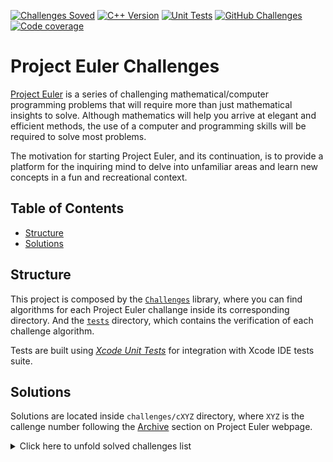 [![Challenges Soved][challenges_solved_badge]][profile_link]
[![C++ Version][cpp_badge]][cpp_link]
[![Unit Tests][unit_testing_badge]][unit_testing_link]
[![GitHub Challenges][gh_challenges_badge]][gh_challenges_link]
[![Code coverage][codecov_badge]][codecov_link]

# Project Euler Challenges

[Project Euler](https://projecteuler.net) is a series of challenging mathematical/computer programming problems that will require more than just mathematical insights to solve.
Although mathematics will help you arrive at elegant and efficient methods, the use of a computer and programming skills will be required to solve most problems.

The motivation for starting Project Euler, and its continuation, is to provide a platform for the inquiring mind to delve
into unfamiliar areas and learn new concepts in a fun and recreational context.

## Table of Contents

- [Structure](#structure)
- [Solutions](#solutions)

## Structure

This project is composed by the [`Challenges`](challenges) library, where you can find algorithms for each Project Euler challange inside its corresponding directory. And the [`tests`](tests) directory, which contains the verification of each challenge algorithm.

Tests are built using [_Xcode Unit Tests_](https://developer.apple.com/library/archive/documentation/ToolsLanguages/Conceptual/Xcode_Overview/UnitTesting.html) for integration with Xcode IDE tests suite.

## Solutions

Solutions are located inside `challenges/cXYZ` directory, where `XYZ` is the callenge number following the [Archive](https://projecteuler.net/archives) section on Project Euler webpage.

<details>
  <summary>Click here to unfold solved challenges list</summary>

  - [Challenge 1](challenges/c0001)
  - [Challenge 2](challenges/c0002)
  - [Challenge 3](challenges/c0003)
  - [Challenge 4](challenges/c0004)
  - [Challenge 5](challenges/c0005)
  - [Challenge 6](challenges/c0006)
  - [Challenge 7](challenges/c0007)
  - [Challenge 8](challenges/c0008)
  - [Challenge 9](challenges/c0009)
  - [Challenge 10](challenges/c0010)
  - [Challenge 11](challenges/c0011)
  - [Challenge 12](challenges/c0012)
  - [Challenge 13](challenges/c0013)
  - [Challenge 14](challenges/c0014)
  - [Challenge 15](challenges/c0015)
  - [Challenge 16](challenges/c0016)
  - [Challenge 17](challenges/c0017)
  - [Challenge 18](challenges/c0018)
  - [Challenge 19](challenges/c0019)
  - [Challenge 20](challenges/c0020)
  - [Challenge 21](challenges/c0021)
</details>

[challenges_solved_badge]: https://img.shields.io/badge/Solved-21-f93
[profile_link]: https://projecteuler.net/progress=cdalvaro

[cpp_badge]: https://img.shields.io/badge/C++-17-00599C?logo=C%2B%2B
[cpp_link]: https://en.cppreference.com/w/cpp/17

[unit_testing_badge]: https://img.shields.io/badge/Xcode-11.4-1575F9?logo=Xcode
[unit_testing_link]: https://developer.apple.com/library/archive/documentation/ToolsLanguages/Conceptual/Xcode_Overview/UnitTesting.html

[gh_challenges_badge]: https://img.shields.io/github/workflow/status/cdalvaro/project-euler/Challenges
[gh_challenges_link]: https://github.com/cdalvaro/project-euler/actions/workflows/tests.yml

[codecov_badge]: https://img.shields.io/codecov/c/github/cdalvaro/project-euler?logo=codecov
[codecov_link]: https://codecov.io/gh/cdalvaro/project-euler
